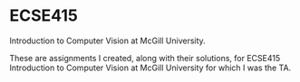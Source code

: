 # ECSE415
Introduction to Computer Vision at McGill University.

These are assignments I created, along with their solutions,
for ECSE415 Introduction to Computer Vision at McGill University for
which I was the TA.
